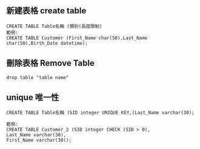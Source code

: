## 新建表格 create table

```
CREATE TABLE Table名稱 (類別(長度限制)
範例:
CREATE TABLE Customer (First_Name char(50),Last_Name char(50),Birth_Date datetime);
```
## 刪除表格 Remove Table
```
drop table "table name"

```
## unique 唯一性
```
CREATE TABLE Table名稱 (SID integer UNIQUE KEY,(Last_Name varchar(30);

範例:
CREATE TABLE Customer_2 (SID integer CHECK (SID > 0),
Last_Name varchar(30),
First_Name varchar(30));
```

